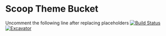 # Scoop Theme Bucket

Uncomment the following line after replacing placeholders
[![Build Status](https://ci.appveyor.com/api/projects/status/vmr13q5qtehnxymk?svg=true)](https://ci.appveyor.com/project/Dumpinground/themes "Build Status") [![Excavator](https://github.com/<username>/<bucketname>/actions/workflows/excavator.yml/badge.svg)](https://github.com/<username>/<bucketname>/actions/workflows/excavator.yml)
